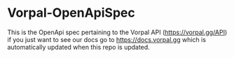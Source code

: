 # Vorpal-OpenApiSpec

This is the OpenApi spec pertaining to the Vorpal API (https://vorpal.gg/API) if you just want to see our docs go to https://docs.vorpal.gg which is automatically updated when this repo is updated.

